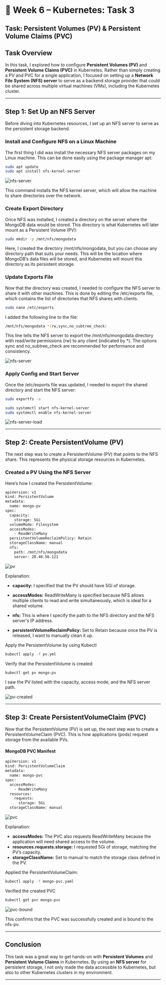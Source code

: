 
# 🐳 Week 6 – Kubernetes: Task 3

## Task: Persistent Volumes (PV) & Persistent Volume Claims (PVC)

## Task Overview

In this task, I explored how to configure **Persistent Volumes (PV)** and **Persistent Volume Claims (PVC)** in Kubernetes. Rather than simply creating a PV and PVC for a single application, I focused on setting up a **Network File System (NFS) server** to serve as a backend storage provider that could be shared across multiple virtual machines (VMs), including the Kubernetes cluster.

---

## Step 1: Set Up an NFS Server

Before diving into Kubernetes resources, I set up an NFS server to serve as the persistent storage backend.

### Install and Configure NFS on a Linux Machine

The first thing I did was install the necessary NFS server packages on my Linux machine. This can be done easily using the package manager apt:

```bash
sudo apt update
sudo apt install nfs-kernel-server
```

![nfs-server](./snapshots/nfs.jpg)

This command installs the NFS kernel server, which will allow the machine to share directories over the network.

### Create Export Directory

Once NFS was installed, I created a directory on the server where the MongoDB data would be stored. This directory is what Kubernetes will later mount as a Persistent Volume (PV):

```bash
sudo mkdir -p /mnt/nfs/mongodata
```

Here, I created the directory /mnt/nfs/mongodata, but you can choose any directory path that suits your needs. This will be the location where MongoDB’s data files will be stored, and Kubernetes will mount this directory as its persistent storage.

### Update Exports File

Now that the directory was created, I needed to configure the NFS server to share it with other machines. This is done by editing the /etc/exports file, which contains the list of directories that NFS shares with clients.

```bash
sudo nano /etc/exports
```

I added the following line to the file:

```bash
/mnt/nfs/mongodata *(rw,sync,no_subtree_check)
```

This line tells the NFS server to export the /mnt/nfs/mongodata directory with read/write permissions (rw) to any client (indicated by *). The options sync and no_subtree_check are recommended for performance and consistency.

![nfs-server](./snapshots/export-nfs.jpg)

### Apply Config and Start Server

Once the /etc/exports file was updated, I needed to export the shared directory and start the NFS server:

```bash
sudo exportfs -a

sudo systemctl start nfs-kernel-server
sudo systemctl enable nfs-kernel-server
```

![nfs-server-load](./snapshots/nfs-server-status.jpg)

---

## Step 2: Create PersistentVolume (PV)

The next step was to create a PersistentVolume (PV) that points to the NFS share. This represents the physical storage resources in Kubernetes.

### Created a PV Using the NFS Server

Here’s how I created the PersistentVolume:

```bash
apiVersion: v1
kind: PersistentVolume
metadata:
  name: mongo-pv
spec:
  capacity:
    storage: 5Gi
  volumeMode: Filesystem
  accessModes:
    - ReadWriteMany
  persistentVolumeReclaimPolicy: Retain
  storageClassName: manual
  nfs:
    path: /mnt/nfs/mongodata
    server: 20.40.56.121
```

![pv](./snapshots/pv.jpg)

Explanation:

  - **capacity:** I specified that the PV should have 5Gi of storage.
  - **accessModes:** ReadWriteMany is specified because NFS allows multiple clients to read and write simultaneously, which is ideal for a shared volume.
  - **nfs:** This is where I specify the path to the NFS directory and the NFS server's IP address.

  - **persistentVolumeReclaimPolicy:** Set to Retain because once the PV is released, I want to manually clean it up.


Apply the PersistentVolume by using Kubectl

```bash
kubectl apply -f pv.yml
```

Verify that the PersistentVolume is created:

```bash
kubectl get pv mongo-pv
```

I saw the PV listed with the capacity, access mode, and the NFS server path.

![pv-created](./snapshots/pv-created.jpg)

---

## Step 3: Create PersistentVolumeClaim (PVC)

Now that the PersistentVolume (PV) is set up, the next step was to create a PersistentVolumeClaim (PVC). This is how applications (pods) request storage from the available PVs.

#### MongoDB PVC Manifest

```bash
apiVersion: v1
kind: PersistentVolumeClaim
metadata:
  name: mongo-pvc
spec:
  accessModes:
    - ReadWriteMany
  resources:
    requests:
      storage: 5Gi
  storageClassName: manual
```

![pvc](./snapshots/pvc.jpg)

Explanation:

  - **accessModes:** The PVC also requests ReadWriteMany because the application will need shared access to the volume.
  - **resources.requests.storage:** I requested 5Gi of storage, matching the PV’s capacity.
  - **storageClassName:** Set to manual to match the storage class defined in the PV.

Applied the PersistentVolumeClaim:

```bash
kubectl apply -f mongo-pvc.yaml
```

Verified the created PVC

```bash
kubectl get pvc mongo-pvc
```

![pvc-bound](./snapshots/pvc-bound.jpg)

This confirms that the PVC was successfully created and is bound to the nfs-pv.

---

## Conclusion

This task was a great way to get hands-on with **Persistent Volumes** and **Persistent Volume Claims** in Kubernetes. By using an **NFS server** for persistent storage, I not only made the data accessible to Kubernetes, but also to other Kubernetes clusters in my environment.

---
